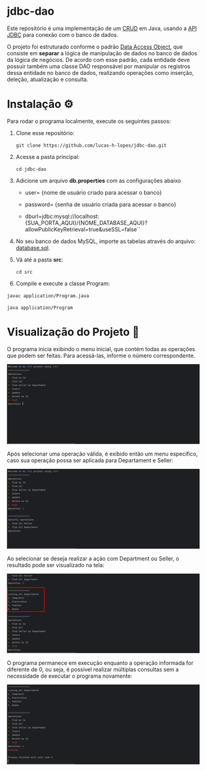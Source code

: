 # jdbc-dao

Este repositório é uma implementação de um [CRUD](https://developer.mozilla.org/pt-BR/docs/Glossary/CRUD) em Java, usando a [API JDBC](https://docs.oracle.com/javase/8/docs/technotes/guides/jdbc/) para conexão com o banco de dados.

O projeto foi estruturado conforme o padrão [Data Access Object](https://www.oracle.com/java/technologies/data-access-object.html), que consiste em __separar__ a lógica de manipulação de dados no banco de dados da lógica de negócios. De acordo com esse padrão, cada entidade deve possuir também uma classe DAO responsável por manipular os registros dessa entidade no banco de dados, realizando operações como inserção, deleção, atualização e consulta.

# Instalação ⚙️

Para rodar o programa localmente, execute os seguintes passos:

1. Clone esse repositório:

   ``git clone https://github.com/lucas-h-lopes/jdbc-dao.git``


2. Acesse a pasta principal:

   ``cd jdbc-dao``


3. Adicione um arquivo __db.properties__ com as configurações abaixo

    - user= {nome de usuário criado para acessar o banco}

    - password= {senha de usuário criada para acessar o banco}

    - dburl=jdbc:mysql://localhost:{SUA_PORTA_AQUI}/{NOME_DATABASE_AQUI}?allowPublicKeyRetrieval=true&useSSL=false``


4. No seu banco de dados MySQL, importe as tabelas através do arquivo: [database.sql](https://drive.google.com/file/d/1ozKRCVRkR2fZa7BPp6Fp-Lj6RwYGLcZX/view).


5. Vá até a pasta __src__:

   ``cd src``


5. Compile e execute a classe Program:

``javac application/Program.java``

``java application/Program``


# Visualização do Projeto 👀

O programa inicia exibindo o menu inicial, que contém todas as operações que podem ser feitas. Para acessá-las, informe o número correspondente.

![menu](https://raw.githubusercontent.com/lucas-h-lopes/jdbc-dao/main/img/menu.png)

Após selecionar uma operação válida, é exibido então um menu específico, caso sua operação possa ser aplicada para Departament e Seller:

![menu-especifico](https://raw.githubusercontent.com/lucas-h-lopes/jdbc-dao/main/img/menu-especifico.png)

Ao selecionar se deseja realizar a ação com Department ou Seller, o resultado pode ser visualizado na tela:

![resultado](https://raw.githubusercontent.com/lucas-h-lopes/jdbc-dao/main/img/resultado-consulta.png)

O programa permanece em execução enquanto a operação informada for diferente de 0, ou seja, é possível realizar múltiplas consultas sem a necessidade de executar o programa novamente:

![programa-encerrado](https://raw.githubusercontent.com/lucas-h-lopes/jdbc-dao/main/img/parando-execucao.png)
